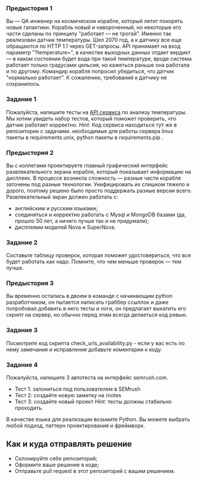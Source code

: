 ### Предыстория 1

Вы — QA инженер на космическом корабле, который летит покорять новые галактики. Корабль новый и навороченный, но некоторые его части сделаны по принципу "работает — не трогай". Именно так реализован датчик температуры. Шел 2070 год, а к датчику все еще обращаются по HTTP 1.1 через GET-запросы. API принимает на вход параметр "?temperature=", в качестве выходных данных отдает вердикт — в каком состоянии будет вода при такой температуре, вроде система работает только градусами цельсия, но кажеться раньше она работала и по другому.
Командир корабля попросил убедиться, что датчик "нормально работает". К сожалению, требований к датчику не сохранилось.

### Задание 1
Пожалуйста, напишите тесты на [API сервиса](/temperature_check) по анализу температуры. Мы хотим увидеть набор тестов, который поможет проверить, что датчик работает корректно. 
*Hint*: Код сервиса находиться тут же в репозитории с задачами. необходимые для работы сервера linux пакеты в requirements.unix, python пакеты в requirements.pip .


### Предыстория 2
Вы с коллегами проектируете главный графический интерфейс развлекательного экрана корабля, который показывает информацию на дисплеях. В процессе возникла сложность — разные части корабля заточены под разные технологии. Унифицировать их слишком тяжело и дорого, поэтому решено было просто поддержать разные версии всего.
Развлекательный экран должен работать с:
* английским и русским языками;
* соединяться и корректно работать с Mysql и MongoDB базами (да, прошло 50 лет, а ничего лучше так и не придумали);
* дисплеями моделей Nova и SuperNova.

### Задание 2
Составьте таблицу проверок, которая поможет удостовериться, что все будет работать как надо. Помните, что чем меньше проверок — тем лучше. 

### Предыстория 3
Вы временно остались в двоем в команде с начинающим python разработчиком, он пытается написать граббер ссыллок и даже попробовал добавить в него тесты и логи, он предлагает выкатить его скрипт на сервер, но обычно перед этим всегда делаеться код ревью.

### Задание 3
Посмотрите код скрипта check_urls_availability.py - если у вас есть по нему замечания и исправления добавьте коментарии к коду.


### Задание 4
Пожалуйста, напишите 3 автотеста на интерфейс semrush.com.
* Тест 1: залониться под пользователем в SEMrush
* Тест 2: создайте новую заметку на /notes
* Тест 3: создайте новый проект
*Hint*: тесты должны стабильно проходить.

В качестве языка для реализации возьмите Python. Вы можете выбрать любой подход, паттерн проектирования и фреймворк.

## Как и куда отправлять решение
 * Склонируйте себе репозиторий;
 * Оформите ваше решение в коде;
 * Отправьте pull request в этот репозиторий с вашим решением.
